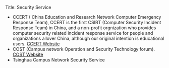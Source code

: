 Title: Security Service

* CCERT ( China Education and Research Network Computer Emergency Response Team), CCERT is the first CSIRT (Computer Security Incident Response Team) in China, and a non-profit orgnization who provides computer security related incident response service for people and organizations allover China, although our original intention is educational users. [CCERT Website](http://www.ccert.edu.cn)
* COST (Campus network Operation and Security Technology forum). [COST Website](http://www.cost.edu.cn)
* Tsinghua Campus Network Security Service

